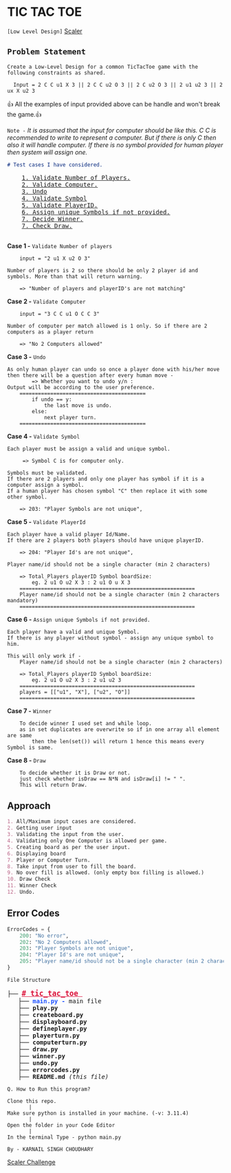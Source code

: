 # TIC TAC TOE

`[Low Level Design]` [Scaler]("https://github.com/scaleracademy/Skill-ShowDown-System-Design-Challenge")

## `Problem Statement`

    Create a Low-Level Design for a common TicTacToe game with the following constraints as shared.

```
  Input = 2 C C u1 X 3 || 2 C C u2 O 3 || 2 C u2 O 3 || 2 u1 u2 3 || 2 ux X u2 3
```
👍 All the examples of input provided above can be handle and won't break the game.👍

`Note -` *It is assumed that the input for computer should be like this. C C is recommended to write to represent a computer. But if there is only C then also it will handle computer. If there is no symbol provided for human player then system will assign one.*

``` markdown
# Test cases I have considered.
```
<Pre>
    <a href="#case1">1. Validate Number of Players.</a>
    <a href="#case2">2. Validate Computer.</a>
    <a href="#case3">3. Undo</a>
    <a href="#case4">4. Validate Symbol</a>
    <a href="#case5">5. Validate PlayerID.</a>
    <a href="#case6">6. Assign unique Symbols if not provided.</a>
    <a href="#case7">7. Decide Winner.</a>
    <a href="#case8">7. Check Draw.</a>
    
</Pre>
<b id="case1">Case 1 -</b> `Validate Number of players`

```
    input = "2 u1 X u2 O 3"

Number of players is 2 so there should be only 2 player id and symbols. More than that will return warning.

    => "Number of players and playerID's are not matching"  
```

<b id="case2">Case 2 -</b> `Validate Computer`

```
    input = "3 C C u1 O C C 3"

Number of computer per match allowed is 1 only. So if there are 2 computers as a player return 
      
    => "No 2 Computers allowed"
```

<b id="case3">Case 3 -</b> `Undo`

```  
As only human player can undo so once a player done with his/her move then there will be a question after every human move - 
        => Whether you want to undo y/n : 
Output will be according to the user preference.
    =========================================
        if undo == y:
            the last move is undo.
        else:
            next player turn.
    =========================================
```

<b id="case4">Case 4 -</b> `Validate Symbol`

```
Each player must be assign a valid and unique symbol.

     => Symbol C is for computer only.

Symbols must be validated. 
If there are 2 players and only one player has symbol if it is a computer assign a symbol.
If a human player has chosen symbol "C" then replace it with some other symbol.

    => 203: "Player Symbols are not unique",
```

<b id="case5">Case 5 -</b> `Validate PlayerId`

```
Each player have a valid player Id/Name. 
If there are 2 players both players should have unique playerID.

    => 204: "Player Id's are not unique",

Player name/id should not be a single character (min 2 characters)

    => Total_Players playerID Symbol boardSize:
        eg. 2 u1 O u2 X 3 : 2 u1 O u X 3
    =========================================================
    Player name/id should not be a single character (min 2 characters mandatory)
    =========================================================
```

<b id="case6">Case 6 -</b> `Assign unique Symbols if not provided.`

```
Each player have a valid and unique Symbol. 
If there is any player without symbol - assign any unique symbol to him.

This will only work if - 
    Player name/id should not be a single character (min 2 characters)

    => Total_Players playerID Symbol boardSize:
        eg. 2 u1 O u2 X 3 : 2 u1 u2 3
    =========================================================
    players = [["u1", "X"], ["u2", "O"]]
    =========================================================
```

<b id="case7">Case 7 -</b> `Winner`

```
    To decide winner I used set and while loop. 
    as in set duplicates are overwrite so if in one array all element are same 
        then the len(set()) will return 1 hence this means every Symbol is same. 
```

<b id="case8">Case 8 -</b> `Draw`

```
    To decide whether it is Draw or not.
    just check whether isDraw == N*N and isDraw[i] != " ".
    This will return Draw.
```

## Approach

```markdown
1. All/Maximum input cases are considered.
2. Getting user input
3. Validating the input from the user.
4. Validating only One Computer is allowed per game.
5. Creating board as per the user input.
6. Displaying board
7. Player or Computer Turn.
8. Take input from user to fill the board.
9. No over fill is allowed. (only empty box filling is allowed.)
10. Draw Check
11. Winner Check
12. Undo.
```

## Error Codes
```py
ErrorCodes = {
    200: "No error",
    202: "No 2 Computers allowed",
    203: "Player Symbols are not unique",
    204: "Player Id's are not unique",
    205: "Player name/id should not be a single character (min 2 characters)",
}
```

`File Structure`
<pre style="font-size: 14px" id="file">
├── <b style="font-size: 1.2em; color: crimson"><a style="color:inherit;" href="#file"># tic_tac_toe </a></b>
   ├── <b style="color: #25f;">main.py - </b>main file
   ├── <b>play.py</b>
   ├── <b>createboard.py</b>
   ├── <b>displayboard.py</b>
   ├── <b>defineplayer.py</b>
   ├── <b>playerturn.py</b>
   ├── <b>computerturn.py</b>
   ├── <b>draw.py</b>
   ├── <b>winner.py</b>
   ├── <b>undo.py</b>
   ├── <b>errorcodes.py</b>
   ├── <b>README.md</b> <i>(this file)</i>
</pre>

```
Q. How to Run this program?
```

    Clone this repo.
           |
    Make sure python is installed in your machine. (-v: 3.11.4)
           |
    Open the folder in your Code Editor
           |
    In the terminal Type - python main.py

`By - KARNAIL SINGH CHOUDHARY`

[Scaler Challenge]('https://github.com/scaleracademy/Skill-ShowDown-System-Design-Challenge')